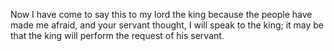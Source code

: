 Now I have come to say this to my lord the king because the people have made me afraid, and your servant thought, I will speak to the king; it may be that the king will perform the request of his servant.
